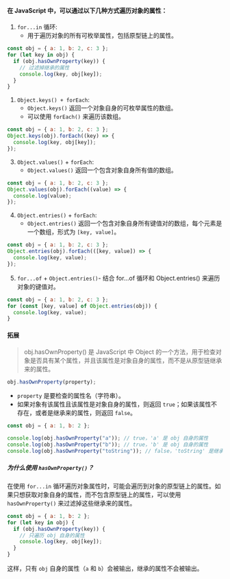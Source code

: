 #### 在 JavaScript 中，可以通过以下几种方式遍历对象的属性：

1. `for...in` 循环:
   - 用于遍历对象的所有可枚举属性，包括原型链上的属性。

```js
const obj = { a: 1, b: 2, c: 3 };
for (let key in obj) {
  if (obj.hasOwnProperty(key)) {
    // 过滤掉继承的属性
    console.log(key, obj[key]);
  }
}
```

1. `Object.keys() + forEach`:
   - `Object.keys()` 返回一个对象自身的可枚举属性的数组。
   - 可以使用 `forEach()` 来遍历该数组。

```js
const obj = { a: 1, b: 2, c: 3 };
Object.keys(obj).forEach((key) => {
  console.log(key, obj[key]);
});
```

3. `Object.values()` + `forEach`:
   - `Object.values()` 返回一个包含对象自身所有值的数组。

```js
const obj = { a: 1, b: 2, c: 3 };
Object.values(obj).forEach((value) => {
  console.log(value);
});
```

4. `Object.entries()` + `forEach`:
   - `Object.entries()` 返回一个包含对象自身所有键值对的数组，每个元素是一个数组，形式为 `[key, value]`。

```js
const obj = { a: 1, b: 2, c: 3 };
Object.entries(obj).forEach(([key, value]) => {
  console.log(key, value);
});
```

5. `for...of` + `Object.entries()`- 结合 for...of 循环和 Object.entries() 来遍历对象的键值对。

```js
const obj = { a: 1, b: 2, c: 3 };
for (const [key, value] of Object.entries(obj)) {
  console.log(key, value);
}
```

#### 拓展

> obj.hasOwnProperty() 是 JavaScript 中 Object 的一个方法，用于检查对象是否具有某个属性，并且该属性是对象自身的属性，而不是从原型链继承来的属性。

```js
obj.hasOwnProperty(property);
```

- `property` 是要检查的属性名（字符串）。
- 如果对象有该属性且该属性是对象自身的属性，则返回 `true`；如果该属性不存在，或者是继承来的属性，则返回 `false`。

```js
const obj = { a: 1, b: 2 };

console.log(obj.hasOwnProperty("a")); // true，'a' 是 obj 自身的属性
console.log(obj.hasOwnProperty("b")); // true，'b' 是 obj 自身的属性
console.log(obj.hasOwnProperty("toString")); // false，'toString' 是继承自 Object.prototype 的属性
```

##### 为什么使用 `hasOwnProperty()`？

在使用 `for...in` 循环遍历对象属性时，可能会遍历到对象的原型链上的属性。如果只想获取对象自身的属性，而不包含原型链上的属性，可以使用 `hasOwnProperty()` 来过滤掉这些继承来的属性。

```js
const obj = { a: 1, b: 2 };
for (let key in obj) {
  if (obj.hasOwnProperty(key)) {
    // 只遍历 obj 自身的属性
    console.log(key, obj[key]);
  }
}
```

这样，只有 `obj` 自身的属性（`a` 和 `b`）会被输出，继承的属性不会被输出。
